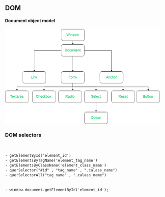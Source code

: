 ## DOM 

#### Document object model

![Alt text](image.png)

### DOM selectors

```


- getElementById('element_id')
- getElementsByTagName('element_tag_name')
- getElementsByClassName('element_class_name')
- querSelector("#id" , "tag_name" , ".calass_name")
- querSelectorAll("tag_name" , ".calass_name")


- window.document.getElementById('element_id');

```